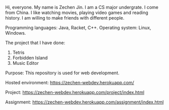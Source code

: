 Hi, everyone. My name is Zechen Jin. I am a CS major undergrate. I come from China.
I like watching movies, playing video games and reading history. I am willing to make friends with different people.

Programming languages: Java, Racket, C++.
Operating system: Linux, Windows.

The project that I have done:
1. Tetris
2. Forbidden Island
3. Music Editor


Purpose: This repository is used for web development.

Hosted environment: https://zechen-webdev.herokuapp.com/

Project: https://zechen-webdev.herokuapp.com/project/index.html

Assignment: https://zechen-webdev.herokuapp.com/assignment/index.html
